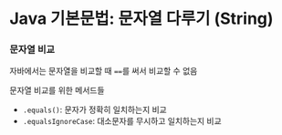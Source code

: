 # Java 기본문법: 문자열 다루기 (String)

### 문자열 비교

자바에서는 문자열을 비교할 때 `==`를 써서 비교할 수 없음

문자열 비교를 위한 메서드들

- `.equals()`: 문자가 정확히 일치하는지 비교
- `.equalsIgnoreCase`: 대소문자를 무시하고 일치하는지 비교

